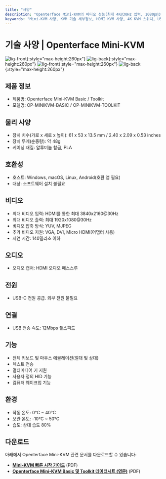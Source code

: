 ```yaml
---
title: "사양"
description: "Openterface Mini-KVM의 비디오 성능(최대 4K@30Hz 입력, 1080p@30Hz 출력), USB 연결, 물리적 크기 및 환경 요구 사항을 포함한 자세한 기술 사양입니다. Basic 및 Toolkit 버전의 완전한 하드웨어 사양을 제공합니다."
keywords: "Mini-KVM 사양, KVM 기술 세부정보, HDMI KVM 사양, 4K KVM 스위치, USB-C KVM, 컴퓨터 주변기기 사양, KVM 치수, 비디오 압축, 키보드 마우스 에뮬레이션, 하드웨어 사양"
---
```


# **기술 사양** | Openterface Mini-KVM

![lig-front](https://assets.openterface.com/images/product/minikvm-v1-9-front.svg#only-light){:style="max-height:260px"}
![lig-back](https://assets.openterface.com/images/product/minikvm-v1-9-back.svg#only-light){:style="max-height:260px"}
![lig-front](https://assets.openterface.com/images/product/minikvm-v1-9-front_1.svg#only-dark){:style="max-height:260px"}
![lig-back](https://assets.openterface.com/images/product/minikvm-v1-9-back_1.svg#only-dark){:style="max-height:260px"}

## 제품 정보
- 제품명: Openterface Mini-KVM Basic / Toolkit
- 모델명: OP-MINIKVM-BASIC / OP-MINIKVM-TOOLKIT

## 물리 사양
- 장치 치수(가로 x 세로 x 높이): 61 x 53 x 13.5 mm / 2.40 x 2.09 x 0.53 inches
- 장치 무게(순중량): 약 48g
- 케이싱 재질: 알루미늄 합금, PLA

## 호환성
- 호스트: Windows, macOS, Linux, Android(호환 앱 필요)
- 대상: 소프트웨어 설치 불필요

## 비디오
- 최대 비디오 입력: HDMI를 통한 최대 3840x2160@30Hz
- 최대 비디오 출력: 최대 1920x1080@30Hz
- 비디오 압축 방식: YUV, MJPEG
- 추가 비디오 지원: VGA, DVI, Micro HDMI(어댑터 사용)
- 지연 시간: 140밀리초 이하

## 오디오
- 오디오 캡처: HDMI 오디오 패스스루

## 전원
- USB-C 전원 공급. 외부 전원 불필요

## 연결
- USB 전송 속도: 12Mbps 풀스피드

## 기능
- 전체 키보드 및 마우스 에뮬레이션(절대 및 상대)
- 텍스트 전송
- 멀티미디어 키 지원
- 사용자 정의 HID 기능
- 컴퓨터 웨이크업 기능

## 환경
- 작동 온도: 0°C ~ 40°C
- 보관 온도: -10°C ~ 50°C
- 습도: 상대 습도 80%

## 다운로드

아래에서 Openterface Mini-KVM 관련 문서를 다운로드할 수 있습니다:

- **[Mini-KVM 빠른 시작 가이드](https://raw.githubusercontent.com/TechxArtisanStudio/Openterface/main/product-printed-materials/minikvm_quick_start_guide_20240928.pdf)** (PDF)
- **[Openterface Mini-KVM Basic 및 Toolkit 데이터시트 (영문)](https://raw.githubusercontent.com/TechxArtisanStudio/Openterface/main/product-printed-materials/Openterface-Mini-KVM-Basic-and-Toolkit-Datasheet-Eng-20250313.pdf)** (PDF)